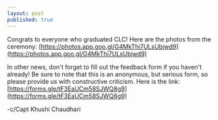```yaml
---
layout: post
published: true
---
```

Congrats to everyone who graduated CLC! Here are the photos from the ceremony: [https://photos.app.goo.gl/G4MkThi7ULsUbjwd9](https://photos.app.goo.gl/G4MkThi7ULsUbjwd9)

In other news, don't forget to fill out the feedback form if you haven't already! Be sure to note that this is an anonymous, but serious form, so please provide us with constructive criticism. Here is the link: [https://forms.gle/tF3EaUCm58SJWQ8g9](https://forms.gle/tF3EaUCm58SJWQ8g9)

-c/Capt Khushi Chaudhari

